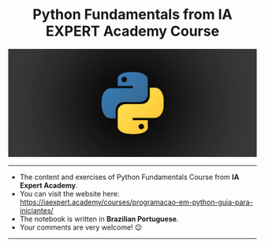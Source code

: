 <h1 align="center">
    Python Fundamentals from IA EXPERT Academy Course
</h1>

![picture alt](python-basics.jpg "python") 

---

- The content and exercises of Python Fundamentals Course from **IA Expert Academy**.
- You can visit the website here: https://iaexpert.academy/courses/programacao-em-python-guia-para-iniciantes/
- The notebook is written in **Brazilian Portuguese**.
- Your comments are very welcome! :wink:

---


